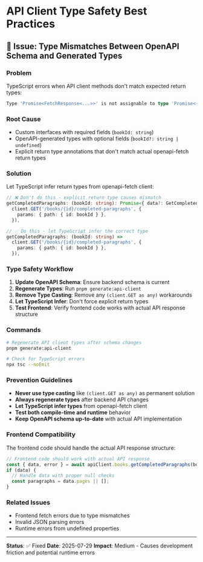 # API Client Type Safety Best Practices

## 🚨 Issue: Type Mismatches Between OpenAPI Schema and Generated Types

### Problem
TypeScript errors when API client methods don't match expected return types:
```typescript
Type 'Promise<FetchResponse<...>>' is not assignable to type 'Promise<{ data?: CustomInterface; error?: unknown; }>'
```

### Root Cause
- Custom interfaces with required fields (`bookId: string`)
- OpenAPI-generated types with optional fields (`bookId?: string | undefined`)
- Explicit return type annotations that don't match actual openapi-fetch return types

### Solution
Let TypeScript infer return types from openapi-fetch client:

```typescript
// ❌ Don't do this - explicit return type causes mismatch
getCompletedParagraphs: (bookId: string): Promise<{ data?: GetCompletedParagraphsResponse; error?: unknown }> => 
  client.GET('/books/{id}/completed-paragraphs', {
    params: { path: { id: bookId } },
  }),

// ✅ Do this - let TypeScript infer the correct type
getCompletedParagraphs: (bookId: string) => 
  client.GET('/books/{id}/completed-paragraphs', {
    params: { path: { id: bookId } },
  }),
```

### Type Safety Workflow
1. **Update OpenAPI Schema**: Ensure backend schema is current
2. **Regenerate Types**: Run `pnpm generate:api-client`
3. **Remove Type Casting**: Remove any `(client.GET as any)` workarounds
4. **Let TypeScript Infer**: Don't force explicit return types
5. **Test Frontend**: Verify frontend code works with actual API response structure

### Commands
```bash
# Regenerate API client types after schema changes
pnpm generate:api-client

# Check for TypeScript errors
npx tsc --noEmit
```

### Prevention Guidelines
- **Never use type casting** like `(client.GET as any)` as permanent solution
- **Always regenerate types** after backend API changes
- **Let TypeScript infer types** from openapi-fetch client
- **Test both compile-time and runtime** behavior
- **Keep OpenAPI schema up-to-date** with actual API implementation

### Frontend Compatibility
The frontend code should handle the actual API response structure:
```typescript
// Frontend code should work with actual API response
const { data, error } = await apiClient.books.getCompletedParagraphs(bookId);
if (data) {
  // Handle data with proper null checks
  const paragraphs = data.pages || [];
}
```

### Related Issues
- Frontend fetch errors due to type mismatches
- Invalid JSON parsing errors
- Runtime errors from undefined properties

---
**Status**: ✅ Fixed
**Date**: 2025-07-29
**Impact**: Medium - Causes development friction and potential runtime errors
